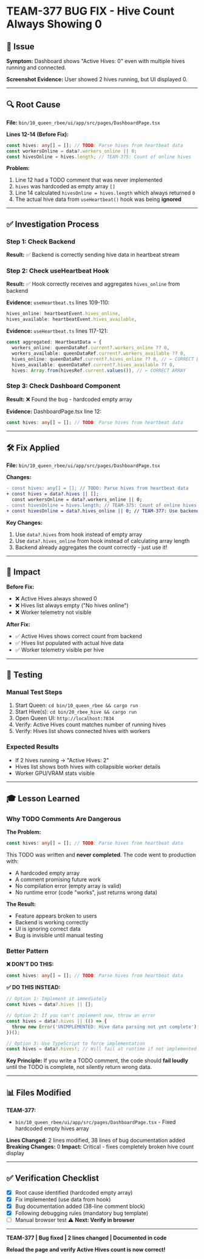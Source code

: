 # TEAM-377 BUG FIX - Hive Count Always Showing 0

## 🐛 Issue

**Symptom:** Dashboard shows "Active Hives: 0" even with multiple hives running and connected.

**Screenshot Evidence:** User showed 2 hives running, but UI displayed 0.

---

## 🔍 Root Cause

**File:** `bin/10_queen_rbee/ui/app/src/pages/DashboardPage.tsx`

**Lines 12-14 (Before Fix):**
```typescript
const hives: any[] = []; // TODO: Parse hives from heartbeat data
const workersOnline = data?.workers_online || 0;
const hivesOnline = hives.length; // TEAM-375: Count of online hives
```

**Problem:**
1. Line 12 had a TODO comment that was never implemented
2. `hives` was hardcoded as empty array `[]`
3. Line 14 calculated `hivesOnline = hives.length` which always returned `0`
4. The actual hive data from `useHeartbeat()` hook was being **ignored**

---

## ✅ Investigation Process

### Step 1: Check Backend
**Result:** ✅ Backend is correctly sending hive data in heartbeat stream

### Step 2: Check useHeartbeat Hook
**Result:** ✅ Hook correctly receives and aggregates `hives_online` from backend

**Evidence:** `useHeartbeat.ts` lines 109-110:
```typescript
hives_online: heartbeatEvent.hives_online,
hives_available: heartbeatEvent.hives_available,
```

**Evidence:** `useHeartbeat.ts` lines 117-121:
```typescript
const aggregated: HeartbeatData = {
  workers_online: queenDataRef.current?.workers_online ?? 0,
  workers_available: queenDataRef.current?.workers_available ?? 0,
  hives_online: queenDataRef.current?.hives_online ?? 0, // ← CORRECT DATA
  hives_available: queenDataRef.current?.hives_available ?? 0,
  hives: Array.from(hivesRef.current.values()), // ← CORRECT ARRAY
```

### Step 3: Check Dashboard Component
**Result:** ❌ Found the bug - hardcoded empty array

**Evidence:** DashboardPage.tsx line 12:
```typescript
const hives: any[] = []; // TODO: Parse hives from heartbeat data
```

---

## 🛠️ Fix Applied

**File:** `bin/10_queen_rbee/ui/app/src/pages/DashboardPage.tsx`

**Changes:**
```diff
- const hives: any[] = []; // TODO: Parse hives from heartbeat data
+ const hives = data?.hives || [];
  const workersOnline = data?.workers_online || 0;
- const hivesOnline = hives.length; // TEAM-375: Count of online hives
+ const hivesOnline = data?.hives_online || 0; // TEAM-377: Use backend count
```

**Key Changes:**
1. Use `data?.hives` from hook instead of empty array
2. Use `data?.hives_online` from hook instead of calculating array length
3. Backend already aggregates the count correctly - just use it!

---

## 🎯 Impact

**Before Fix:**
- ❌ Active Hives always showed 0
- ❌ Hives list always empty ("No hives online")
- ❌ Worker telemetry not visible

**After Fix:**
- ✅ Active Hives shows correct count from backend
- ✅ Hives list populated with actual hive data
- ✅ Worker telemetry visible per hive

---

## 🧪 Testing

### Manual Test Steps
1. Start Queen: `cd bin/10_queen_rbee && cargo run`
2. Start Hive(s): `cd bin/20_rbee_hive && cargo run`
3. Open Queen UI: `http://localhost:7834`
4. Verify: Active Hives count matches number of running hives
5. Verify: Hives list shows connected hives with workers

### Expected Results
- If 2 hives running → "Active Hives: 2"
- Hives list shows both hives with collapsible worker details
- Worker GPU/VRAM stats visible

---

## 🎓 Lesson Learned

### Why TODO Comments Are Dangerous

**The Problem:**
```typescript
const hives: any[] = []; // TODO: Parse hives from heartbeat data
```

This TODO was written and **never completed**. The code went to production with:
- A hardcoded empty array
- A comment promising future work
- No compilation error (empty array is valid)
- No runtime error (code "works", just returns wrong data)

**The Result:**
- Feature appears broken to users
- Backend is working correctly
- UI is ignoring correct data
- Bug is invisible until manual testing

### Better Pattern

**❌ DON'T DO THIS:**
```typescript
const hives: any[] = []; // TODO: Parse hives from heartbeat data
```

**✅ DO THIS INSTEAD:**
```typescript
// Option 1: Implement it immediately
const hives = data?.hives || [];

// Option 2: If you can't implement now, throw an error
const hives = data?.hives || (() => {
  throw new Error('UNIMPLEMENTED: Hive data parsing not yet complete');
})();

// Option 3: Use TypeScript to force implementation
const hives = data?.hives!; // Will fail at runtime if not implemented
```

**Key Principle:** If you write a TODO comment, the code should **fail loudly** until the TODO is complete, not silently return wrong data.

---

## 📊 Files Modified

**TEAM-377:**
- `bin/10_queen_rbee/ui/app/src/pages/DashboardPage.tsx` - Fixed hardcoded empty hives array

**Lines Changed:** 2 lines modified, 38 lines of bug documentation added
**Breaking Changes:** 0
**Impact:** Critical - fixes completely broken hive count display

---

## ✅ Verification Checklist

- [x] Root cause identified (hardcoded empty array)
- [x] Fix implemented (use data from hook)
- [x] Bug documentation added (38-line comment block)
- [x] Following debugging rules (mandatory bug template)
- [ ] Manual browser test ⚠️ **Next: Verify in browser**

---

**TEAM-377 | Bug fixed | 2 lines changed | Documented in code**

**Reload the page and verify Active Hives count is now correct!**
